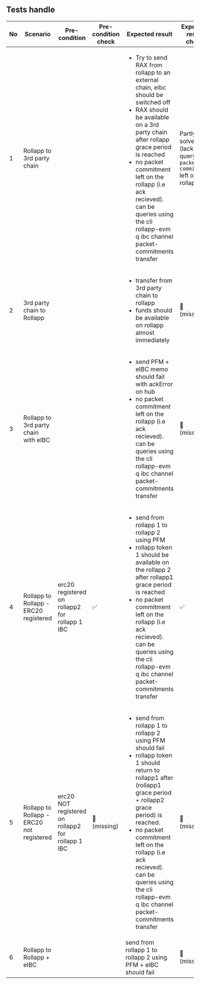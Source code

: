 ## Tests handle

| No | Scenario | Pre-condition | Pre-condition check | Expected result | Expected result check | Covered By |
|----|----------|---------------|---------------------|-----------------|-----------------------|------------|
| 1  | Rollapp to 3rd party chain  | | | <ul> <li> Try to send RAX from rollapp to an external chain, eibc should be switched off </li> <li> RAX should be available on a 3rd party chain  after rollapp grace period is reached </li> <li> no packet commitment left on the rollapp (i.e ack recieved). can be queries using the cli rollapp-evm q ibc channel packet-commitments transfer <channel-id> </li> </ul> | Partly solved <br> (lack query `packet commitment` left on the rollapp) | [test_pfm_with_grace_period](../tests/ibc_pfm_with_grace_period_test.go) |
| 2  | 3rd party chain to Rollapp | | | <ul> <li> transfer from 3rd party chain to rollapp</li> <li> funds should be available on rollapp almost immediately </li> </ul> | 🛑 <br> (missing) | TODO |
| 3  | Rollapp to 3rd party chain with eIBC | | | <ul> <li> send PFM + eIBC memo should fail with ackError on hub  </li> <li> no packet commitment left on the rollapp (i.e ack recieved). can be queries using the cli rollapp-evm q ibc channel packet-commitments transfer <channel-id> </li> </ul>| 🛑 <br> (missing) | TODO |
| 4  | Rollapp to Rollapp - ERC20 registered | erc20  registered on rollapp2 for rollapp 1 IBC | ✅ | <ul> <li> send from rollapp 1 to rollapp 2 using PFM </li> <li> rollapp token 1 should be available on the rollapp 2  after rollapp1 grace period is reached </li> <li> no packet commitment left on the rollapp (i.e ack recieved). can be queries using the cli rollapp-evm q ibc channel packet-commitments transfer <channel-id> </li> </ul> | ✅ | [TestIBCPFM_RollApp1ToRollApp2WithErc20](../tests/ibc_pfm_with_grace_period_test.go#L710)|
| 5  | Rollapp to Rollapp - ERC20 not registered | erc20  NOT registered on rollapp2 for rollapp 1 IBC | 🛑 <br> (missing) | <ul> <li> send from rollapp 1 to rollapp 2 using PFM should fail  </li> <li> rollapp token 1  should return to rollapp1 after (rollapp1 grace period + rollapp2 grace period)  is reached. </li> <li> no packet commitment left on the rollapp (i.e ack recieved). can be queries using the cli rollapp-evm q ibc channel packet-commitments transfer <channel-id> </li> </ul> | 🛑 <br> (missing) | TODO |
| 6  | Rollapp to Rollapp + eIBC | | | send from rollapp 1 to rollapp 2 using PFM + eIBC should fail |  🛑 <br> (missing) | TODO |

